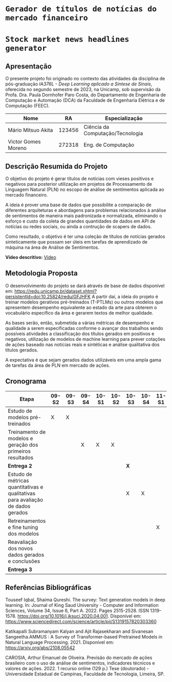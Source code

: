 # `Gerador de títulos de notícias do mercado financeiro`
# `Stock market news headlines generator`

## Apresentação

O presente projeto foi originado no contexto das atividades da disciplina de pós-graduação *IA376L - Deep Learning aplicado a Síntese de Sinais*, 
oferecida no segundo semestre de 2023, na Unicamp, sob supervisão da Profa. Dra. Paula Dornhofer Paro Costa, do Departamento de Engenharia de Computação e Automação (DCA) da Faculdade de Engenharia Elétrica e de Computação (FEEC).

|Nome  | RA | Especialização|
|--|--|--|
| Mário Mitsuo Akita  | 123456  | Ciência da Computação/Tecnologia|
| Victor Gomes Moreno   | 272318  | Eng. de Computação|


## Descrição Resumida do Projeto
O objetivo do projeto é gerar títulos de notícias com vieses positivos e negativos para posterior utilização
em projetos de Processamento de Linguagem Natural (PLN) no escopo de análise de sentimentos aplicada ao 
mercado financeiro.

A ideia é prover uma base de dados que possibilite a comparação de diferentes arquiteturas e abordagens para
problemas relacionados à análise de sentimentos de maneira mais padronizada e normalizada, eliminando o esforço
e custo da coleta de grandes quantidades de dados em API de notícias ou redes sociais, ou ainda a contrução de
scapers de dados.

Como resultado, o objetivo é ter uma coleção de títulos de notícias gerados sinteticamente que possam ser úteis
em tarefas de aprendizado de máquina na área de Análise de Sentimentos.

**Vídeo descritivo:** [Vídeo](https://youtube.com)

## Metodologia Proposta

O desenvolvimento do projeto se dará através de base de dados disponível em: https://redu.unicamp.br/dataset.xhtml?persistentId=doi:10.25824/redu/GFJHFK
A partir daí, a ideia do projeto é treinar modelos gerativos pré-treinados (T-PTLMs) ou outros modelos
que apresentem desempenho equivalente ao estado da arte para obterem o vocabulário específico da área
e gerarem textos de melhor qualidade.

As bases serão, então, submetida a várias métricas de desempenho e qualidade a serem especificadas
conforme o avançar dos trabalhos sendo possíveis atividades a classificação dos títulos gerados em positivos e negativos,
utilização de modelos de machine learning para prever cotações de ações baseado nas notícias reais e sintéticas e
análise qualitativa dos títulos gerados.

A expectativa é que sejam gerados dados utilizáveis em uma ampla gama de tarefas da área de PLN em mercado de ações.

## Cronograma
|Etapa  | 09-S2 | 09-S3 | 09-S4 | 10-S1 | 10-S2 | 10-S3 | 10-S4 | 11-S1 | 11-S2 | 11-S3 | 11-S4 |
|--|--|--|--|--|--|--|--|--|--|--|--|
| Estudo de modelos pré-treinados | X | X | | | | | | | | | |
| Treinamento de modelos e geração dos primeiros resultados |  |  | X | X | X | | | | | | |
| **Entrega 2** | | | | | | **X** | | | | | |
| Estudo de métricas quantitativas e qualitativas para avaliação de dados gerados | | | | | | X | X | | | |
| Retreinamentos e fine tuning dos modelos | | | | | | | | X | X | | |
| Reavaliação dos novos dados gerados e conclusões | | | | | | | | | X | X | |
| **Entrega 3** | | | | | | | | | | | **X** |


## Referências Bibliográficas
Touseef Iqbal, Shaima Qureshi. The survey: Text generation models in deep learning. In: Journal of King Saud University - Computer and Information Sciences, Volume 34, Issue 6, Part A. 2022. Pages 2515-2528. ISSN 1319-1578. https://doi.org/10.1016/j.jksuci.2020.04.001. Disponível em: https://www.sciencedirect.com/science/article/pii/S1319157820303360

Katikapalli Subramanyam Kalyan and Ajit Rajasekharan and Sivanesan Sangeetha.AMMUS : A Survey of Transformer-based Pretrained Models in Natural Language Processing. 2021. Disponível em: https://arxiv.org/abs/2108.05542

CAROSIA, Arthur Emanuel de Oliveira. Previsão do mercado de ações brasileiro com o uso de análise de sentimentos, indicadores técnicos e valores de ações. 2022. 1 recurso online (129 p.) Tese (doutorado) - Universidade Estadual de Campinas, Faculdade de Tecnologia, Limeira, SP.
